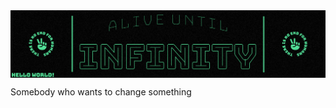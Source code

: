 
<img src="https://raw.githubusercontent.com/amghg/amghg/main/ALIVE-UNTIL-INFINITY.webp" align=center>


<P>





  
  Somebody who wants to change something
</P>
